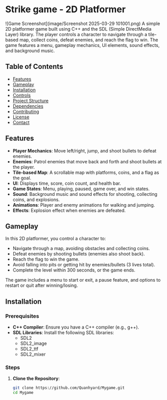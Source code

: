 # Strike game - 2D Platformer
![Game Screenshot](image/Screenshot 2025-03-29 101001.png)
A simple 2D platformer game built using C++ and the SDL (Simple DirectMedia Layer) library. The player controls a character to navigate through a tile-based map, collect coins, defeat enemies, and reach the flag to win. The game features a menu, gameplay mechanics, UI elements, sound effects, and background music.

## Table of Contents
- [Features](#features)
- [Gameplay](#gameplay)
- [Installation](#installation)
- [Controls](#controls)
- [Project Structure](#project-structure)
- [Dependencies](#dependencies)
- [Contributing](#contributing)
- [License](#license)
- [Contact](#contact)

## Features
- **Player Mechanics**: Move left/right, jump, and shoot bullets to defeat enemies.
- **Enemies**: Patrol enemies that move back and forth and shoot bullets at the player.
- **Tile-based Map**: A scrollable map with platforms, coins, and a flag as the goal.
- **UI**: Displays time, score, coin count, and health bar.
- **Game States**: Menu, playing, paused, game over, and win states.
- **Sound**: Background music and sound effects for shooting, collecting coins, and explosions.
- **Animations**: Player and enemy animations for walking and jumping.
- **Effects**: Explosion effect when enemies are defeated.

## Gameplay
In this 2D platformer, you control a character to:
- Navigate through a map, avoiding obstacles and collecting coins.
- Defeat enemies by shooting bullets (enemies also shoot back).
- Reach the flag to win the game.
- Avoid falling into pits or getting hit by enemies/bullets (3 lives total).
- Complete the level within 300 seconds, or the game ends.

The game includes a menu to start or exit, a pause feature, and options to restart or quit after winning/losing.

## Installation
### Prerequisites
- **C++ Compiler**: Ensure you have a C++ compiler (e.g., g++).
- **SDL Libraries**: Install the following SDL libraries:
  - SDL2
  - SDL2_image
  - SDL2_ttf
  - SDL2_mixer

### Steps
1. **Clone the Repository**:
   ```bash
   git clone https://github.com/Quanhyard/Mygame.git
   cd Mygame
